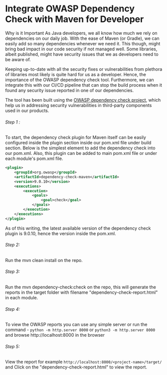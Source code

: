 # Integrate OWASP Dependency Check with Maven for Developer

Why is it Important
As Java developers, we all know how much we rely on dependencies on our daily job. With the ease of Maven (or Gradle), we can easily add so many dependencies whenever we need it. This though, might bring bad impact in our code security if not managed well. Some libraries, albeit published, might have security issues that we as developers need to be aware of.

Keeping up-to-date with all the security fixes or vulnerabilities from plethora of libraries most likely is quite hard for us as a developer. Hence, the importance of the OWASP dependency check tool. Furthermore, we can integrate this with our CI/CD pipeline that can stop the build process when it found any security issue reported in one of our dependencies.

The tool has been built using the [OWASP dependency check project](https://owasp.org/www-project-dependency-check/), which help us in addressing security vulnerabilities in third-party components used in our products.

###### Step 1 : 
To start, the dependency check plugin for Maven itself can be easily configured inside the plugin section inside our pom.xml file under build section. Below is the simplest element to add the dependency check into our pom.xml. Also, this plugin can be added to main pom.xml file or under each module's pom.xml file.

```xml
<plugin>
	<groupId>org.owasp</groupId>
	<artifactId>dependency-check-maven</artifactId>
	<version>9.0.10</version>
	<executions>
		<execution>
			<goals>
				<goal>check</goal>
			</goals>
		</execution>
	</executions>
</plugin>
```

As of this writing, the latest available version of the dependency check plugin is 9.0.10, hence the version inside the pom.xml.

###### Step 2: 
Run the mvn clean install on the repo.

###### Step 3: 
Run the mvn dependency-check:check on the repo, this will generate the reports in the target folder with filename "dependency-check-report.html" in each module.

###### Step 4: 
To view the OWASP reports you can use any simple server or run the command - `python -m http.server 8000` or `python3 -m http.server 8000` and browse http://localhost:8000 in the browser

###### Step 5: 
View the report for example `http://localhost:8000/<project-name>/target/` and Click on the "dependency-check-report.html" to view the report.
